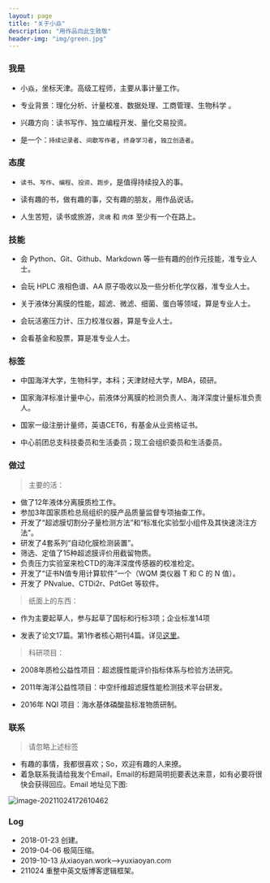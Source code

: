 ```yaml
---
layout: page
title: "关于小焱"
description: "用作品向此生致敬"
header-img: "img/green.jpg"
---
```

### 我是

-   小焱，坐标天津。高级工程师，主要从事计量工作。

-   专业背景：理化分析、计量校准、数据处理、工商管理、生物科学 。

-   兴趣方向：读书写作、独立编程开发、量化交易投资。

-   是一个：`持续记录者`、`间歇写作者`，`终身学习者`，`独立创造者`。

### 态度

-   `读书`、`写作`、`编程`、`投资`、`跑步`，是值得持续投入的事。

-   读有趣的书，做有趣的事，交有趣的朋友，用作品说话。

-   人生苦短，读书或旅游，`灵魂` 和 `肉体` 至少有一个在路上。

### 技能

-   会 Python、Git、Github、Markdown 等一些有趣的创作元技能，准专业人士。

-   会玩 HPLC 液相色谱、AA 原子吸收以及一些分析化学仪器，准专业人士。

-   关于液体分离膜的性能，超滤、微滤、细菌、蛋白等领域，算是专业人士。

-   会玩活塞压力计、压力校准仪器，算是专业人士。

-   会看基金和股票，算是准专业人士。

### 标签

-   中国海洋大学，生物科学，本科；天津财经大学，MBA，硕研。

-   国家海洋标准计量中心，前液体分离膜的检测负责人、海洋深度计量标准负责人。

-   国家一级注册计量师，英语CET6，有基金从业资格证书。

-   中心前团总支科技委员和生活委员；现工会组织委员和生活委员。

### 做过

>   主要的活：

- 做了12年液体分离膜质检工作。
- 参加3年国家质检总局组织的膜产品质量监督专项抽查工作。
- 开发了“超滤膜切割分子量检测方法”和“标准化实验型小组件及其快速浇注方法”。
- 研发了4套系列“自动化膜检测装置”。
- 筛选、定值了15种超滤膜评价用截留物质。
- 负责压力实验室来检CTD的海洋深度传感器的校准检定。
- 开发了“证书N值专用计算软件”一个（WQM 类仪器 T 和 C 的 N 值）。
- 开发了 PNvalue、CTDi2r、PdtGet 等软件。

>   纸面上的东西：

-   作为主要起草人，参与起草了国标和行标3项；企业标准14项

-   发表了论文17篇。第1作者核心期刊4篇。详见[这里](http://xueshu.baidu.com/scholarID/CN-BQ735L8J)。

>   科研项目：

-   2008年质检公益性项目：超滤膜性能评价指标体系与检验方法研究。

-   2011年海洋公益性项目：中空纤维超滤膜性能检测技术平台研发。

-   2016年 NQI 项目：海水基体磷酸盐标准物质研制。

### 联系

>  请忽略上述标签

-   有趣的事情，我都很喜欢；So，欢迎有趣的人来撩。
-   着急联系我请给我发个Email，Email的标题简明扼要表达来意，如有必要将很快会获得回应。Email 地址见下图:

![image-20211024172610462](https://tva1.sinaimg.cn/large/008i3skNly1gvqj1emuwtj60f001u74802.jpg)

### Log

- 2018-01-23 创建。
- 2019-04-06 极简压缩。
- 2019-10-13 从xiaoyan.work-->yuxiaoyan.com
- 211024 重整中英文版博客逻辑框架。
